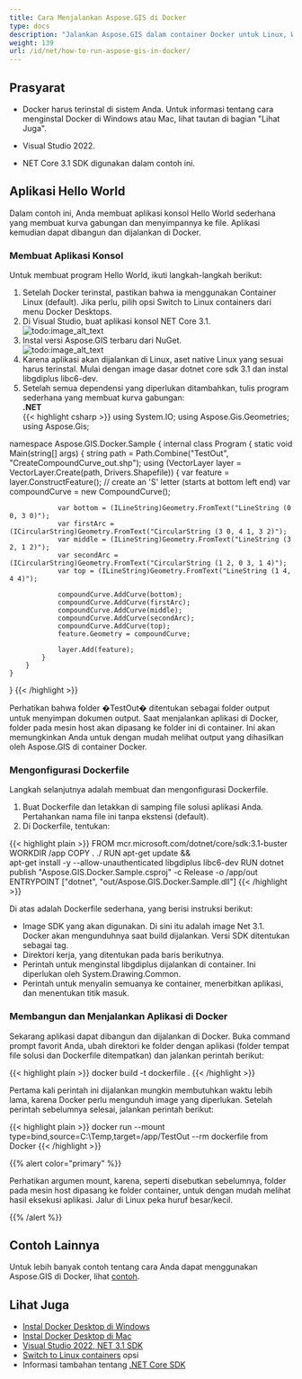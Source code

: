 ```yaml
---
title: Cara Menjalankan Aspose.GIS di Docker
type: docs
description: "Jalankan Aspose.GIS dalam container Docker untuk Linux, Windows Server dan sistem operasi apa pun."
weight: 139
url: /id/net/how-to-run-aspose-gis-in-docker/
---
```


## Prasyarat

- Docker harus terinstal di sistem Anda. Untuk informasi tentang cara menginstal Docker di Windows atau Mac, lihat tautan di bagian "Lihat Juga".

- Visual Studio 2022.

- NET Core 3.1 SDK digunakan dalam contoh ini.


## Aplikasi Hello World

Dalam contoh ini, Anda membuat aplikasi konsol Hello World sederhana yang membuat kurva gabungan dan menyimpannya ke file. Aplikasi kemudian dapat dibangun dan dijalankan di Docker.

### Membuat Aplikasi Konsol

Untuk membuat program Hello World, ikuti langkah-langkah berikut:
1. Setelah Docker terinstal, pastikan bahwa ia menggunakan Container Linux (default). Jika perlu, pilih opsi Switch to Linux containers dari menu Docker Desktops.
1. Di Visual Studio, buat aplikasi konsol NET Core 3.1.<br>
![todo:image_alt_text](create-a-new-project.png)<br>
1. Instal versi Aspose.GIS terbaru dari NuGet.<br>
![todo:image_alt_text](nuget-aspose-gis.png)<br>
1. Karena aplikasi akan dijalankan di Linux, aset native Linux yang sesuai harus terinstal. Mulai dengan image dasar dotnet core sdk 3.1 dan instal libgdiplus libc6-dev.
1. Setelah semua dependensi yang diperlukan ditambahkan, tulis program sederhana yang membuat kurva gabungan:<br>
**.NET**<br>
{{< highlight csharp >}}
using System.IO;
using Aspose.Gis.Geometries;
using Aspose.Gis;

namespace Aspose.GIS.Docker.Sample
{
    internal class Program
    {
        static void Main(string[] args)
        {
            string path = Path.Combine("TestOut", "CreateCompoundCurve_out.shp");
            using (VectorLayer layer = VectorLayer.Create(path, Drivers.Shapefile))
            {
                var feature = layer.ConstructFeature();
                // create an 'S' letter (starts at bottom left end)
                var compoundCurve = new CompoundCurve();

                var bottom = (ILineString)Geometry.FromText("LineString (0 0, 3 0)");
                var firstArc = (ICircularString)Geometry.FromText("CircularString (3 0, 4 1, 3 2)");
                var middle = (ILineString)Geometry.FromText("LineString (3 2, 1 2)");
                var secondArc = (ICircularString)Geometry.FromText("CircularString (1 2, 0 3, 1 4)");
                var top = (ILineString)Geometry.FromText("LineString (1 4, 4 4)");

                compoundCurve.AddCurve(bottom);
                compoundCurve.AddCurve(firstArc);
                compoundCurve.AddCurve(middle);
                compoundCurve.AddCurve(secondArc);
                compoundCurve.AddCurve(top);
                feature.Geometry = compoundCurve;

                layer.Add(feature);
            }
        }
    }
}
{{< /highlight >}}

Perhatikan bahwa folder �TestOut� ditentukan sebagai folder output untuk menyimpan dokumen output. Saat menjalankan aplikasi di Docker, folder pada mesin host akan dipasang ke folder ini di container. Ini akan memungkinkan Anda untuk dengan mudah melihat output yang dihasilkan oleh Aspose.GIS di container Docker.

### Mengonfigurasi Dockerfile

Langkah selanjutnya adalah membuat dan mengonfigurasi Dockerfile.

1. Buat Dockerfile dan letakkan di samping file solusi aplikasi Anda. Pertahankan nama file ini tanpa ekstensi (default).
1. Di Dockerfile, tentukan:

{{< highlight plain >}}
FROM mcr.microsoft.com/dotnet/core/sdk:3.1-buster 
WORKDIR /app
COPY . ./
RUN apt-get update && \
    apt-get install -y --allow-unauthenticated libgdiplus libc6-dev
RUN dotnet publish "Aspose.GIS.Docker.Sample.csproj" -c Release -o /app/out
ENTRYPOINT ["dotnet", "out/Aspose.GIS.Docker.Sample.dll"]
{{< /highlight >}}

Di atas adalah Dockerfile sederhana, yang berisi instruksi berikut:

- Image SDK yang akan digunakan. Di sini itu adalah image Net 3.1. Docker akan mengunduhnya saat build dijalankan. Versi SDK ditentukan sebagai tag.
- Direktori kerja, yang ditentukan pada baris berikutnya.
- Perintah untuk menginstal libgdiplus dijalankan di container. Ini diperlukan oleh System.Drawing.Common.
- Perintah untuk menyalin semuanya ke container, menerbitkan aplikasi, dan menentukan titik masuk.

### Membangun dan Menjalankan Aplikasi di Docker

Sekarang aplikasi dapat dibangun dan dijalankan di Docker. Buka command prompt favorit Anda, ubah direktori ke folder dengan aplikasi (folder tempat file solusi dan Dockerfile ditempatkan) dan jalankan perintah berikut:

{{< highlight plain >}}
docker build -t dockerfile .
{{< /highlight >}}

Pertama kali perintah ini dijalankan mungkin membutuhkan waktu lebih lama, karena Docker perlu mengunduh image yang diperlukan. Setelah perintah sebelumnya selesai, jalankan perintah berikut:

{{< highlight plain >}}
docker run --mount type=bind,source=C:\Temp,target=/app/TestOut --rm dockerfile from Docker
{{< /highlight >}}

{{% alert color="primary" %}} 

Perhatikan argumen mount, karena, seperti disebutkan sebelumnya, folder pada mesin host dipasang ke folder container, untuk dengan mudah melihat hasil eksekusi aplikasi. Jalur di Linux peka huruf besar/kecil.

{{% /alert %}}


## Contoh Lainnya

Untuk lebih banyak contoh tentang cara Anda dapat menggunakan Aspose.GIS di Docker, lihat [contoh](https://github.com/aspose-gis/Aspose.Gis-for-.NET).


## Lihat Juga

- [Instal Docker Desktop di Windows](https://docs.docker.com/docker-for-windows/install/)
- [Instal Docker Desktop di Mac](https://docs.docker.com/docker-for-mac/install/)
- [Visual Studio 2022, NET 3.1 SDK](https://docs.microsoft.com/en-us/dotnet/core/install/windows?tabs=netcore31#dependencies)
- [Switch to Linux containers](https://docs.docker.com/docker-for-windows/#switch-between-windows-and-linux-containers) opsi
- Informasi tambahan tentang [.NET Core SDK](https://hub.docker.com/_/microsoft-dotnet-sdk)
